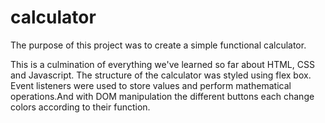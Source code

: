 # calculator

The purpose of this project was to create a simple functional calculator. 

This is a culmination of everything we've learned so far about HTML, CSS and Javascript. The structure of the calculator was styled using flex box. Event listeners were used to store values and perform mathematical operations.And with DOM manipulation the different buttons each change colors according to their function.